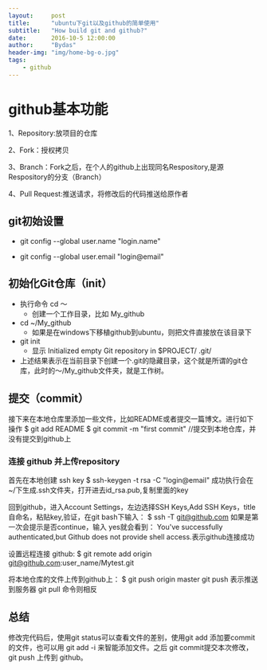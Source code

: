 ```yaml
---
layout:     post
title:      "ubuntu下git以及github的简单使用"
subtitle:   "How build git and github?"
date:       2016-10-5 12:00:00
author:     "Bydas"
header-img: "img/home-bg-o.jpg"
tags:
    - github
---
```

# github基本功能


1、Repository:放项目的仓库

2、Fork：授权拷贝

3、Branch：Fork之后，在个人的github上出现同名Respository,是源Respository的分支（Branch）

4、Pull Request:推送请求，将修改后的代码推送给原作者

## git初始设置

* git config --global user.name "login.name"

* git config --global user.email "login@email"
## 初始化Git仓库（init）


* 执行命令 cd ～ 
  * 创建一个工作目录，比如 My_github
* cd ~/My_github
  * 如果是在windows下移植github到ubuntu，则把文件直接放在该目录下
* git init 
  * 显示 Initialized empty Git repository in $PROJECT/ .git/
* 上述结果表示在当前目录下创建一个.git的隐藏目录，这个就是所谓的git仓库，此时的～/My_github文件夹，就是工作树。

## 提交（commit）


接下来在本地仓库里添加一些文件，比如README或者提交一篇博文。进行如下操作
    $ git add README
    $ git commit -m "first commit" //提交到本地仓库，并没有提交到github上
### 连接 github 并上传repository

首先在本地创建 ssh key
    $ ssh-keygen -t rsa -C "login@email"
成功执行会在~/下生成.ssh文件夹，打开进去id_rsa.pub,复制里面的key

回到github，进入Account Settings，左边选择SSH Keys,Add SSH Keys，title自命名，粘贴key,验证，在git bash下输入：
    $ ssh -T git@github.com
如果是第一次会提示是否continue，输入 yes就会看到：
You've successfully authenticated,but Github does not provide shell access.表示github连接成功

设置远程连接 github:
    $ git remote add origin git@github.com:user_name/Mytest.git

将本地仓库的文件上传到github上：
    $ git push origin master
git push 表示推送到服务器
git pull 命令则相反

## 总结


修改完代码后，使用git status可以查看文件的差别，使用git add 添加要commit的文件，也可以用 git add -i 来智能添加文件。之后 git commit提交本次修改，git push 上传到 github。
